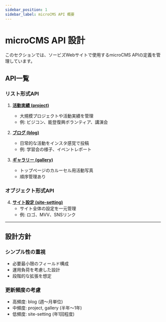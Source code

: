 ```yaml
---
sidebar_position: 1
sidebar_label: microCMS API 概要
---
```


# microCMS API 設計

このセクションでは、ソービズWebサイトで使用するmicroCMS APIの定義を管理しています。

## API一覧

### リスト形式API

1. **[活動実績 (project)](./project.md)**
   - 大規模プロジェクトや活動実績を管理
   - 例: ビジコン、能登復興ボランティア、講演会

2. **[ブログ (blog)](./blog.md)**
   - 日常的な活動をインスタ感覚で投稿
   - 例: 学習会の様子、イベントレポート

3. **[ギャラリー (gallery)](./gallery.md)**
   - トップページのカルーセル用活動写真
   - 順序管理あり

### オブジェクト形式API

4. **[サイト設定 (site-setting)](./site-setting.md)**
   - サイト全体の設定を一元管理
   - 例: ロゴ、MVV、SNSリンク

---

## 設計方針

### シンプル性の重視
- 必要最小限のフィールド構成
- 運用負荷を考慮した設計
- 段階的な拡張を想定

### 更新頻度の考慮
- 高頻度: blog (週〜月単位)
- 中頻度: project, gallery (半年〜1年)
- 低頻度: site-setting (年1回程度)
